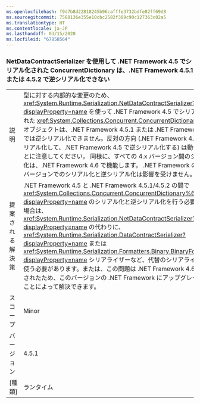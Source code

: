 ```yaml
---
ms.openlocfilehash: f9d7b8d22818245b96cafffe3732bdfe82ff69d8
ms.sourcegitcommit: 7588136e355e10cbc2582f389c90c127363c02a5
ms.translationtype: HT
ms.contentlocale: ja-JP
ms.lasthandoff: 03/15/2020
ms.locfileid: "67858564"
---
```

### <a name="a-concurrentdictionary-serialized-in-net-framework-45-with-netdatacontractserializer-cannot-be-deserialized-by-net-framework-451-or-452"></a>NetDataContractSerializer を使用して .NET Framework 4.5 でシリアル化された ConcurrentDictionary は、.NET Framework 4.5.1 または 4.5.2 で逆シリアル化できない

|   |   |
|---|---|
|説明|型に対する内部的な変更のため、<xref:System.Runtime.Serialization.NetDataContractSerializer?displayProperty=name> を使って .NET Framework 4.5 でシリアル化された <xref:System.Collections.Concurrent.ConcurrentDictionary%602> オブジェクトは、.NET Framework 4.5.1 または .NET Framework 4.5.2 では逆シリアル化できません。反対の方向 (.NET Framework 4.5.x でシリアル化して、.NET Framework 4.5 で逆シリアル化する) は動作することに注意してください。 同様に、すべての 4.x バージョン間のシリアル化は、.NET Framework 4.6 で機能します。 .NET Framework の 1 つのバージョンでのシリアル化と逆シリアル化は影響を受けません。|
|提案される解決策|.NET Framework 4.5 と .NET Framework 4.5.1/4.5.2 の間で <xref:System.Collections.Concurrent.ConcurrentDictionary%602?displayProperty=name> のシリアル化と逆シリアル化を行う必要がある場合は、<xref:System.Runtime.Serialization.NetDataContractSerializer?displayProperty=name> の代わりに、<xref:System.Runtime.Serialization.DataContractSerializer?displayProperty=name> または <xref:System.Runtime.Serialization.Formatters.Binary.BinaryFormatter?displayProperty=name> シリアライザーなど、代替のシリアライザーを使う必要があります。または、この問題は .NET Framework 4.6 で修正されたため、このバージョンの .NET Framework にアップグレードすることによって解決できます。|
|スコープ|Minor|
|バージョン|4.5.1|
|[種類]|ランタイム|
